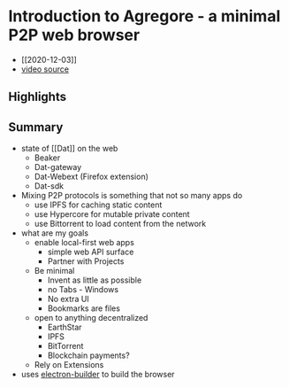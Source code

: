 # Introduction to Agregore - a minimal P2P web browser

- [[2020-12-03]]
- [video source](https://www.youtube.com/watch?v=TnYKvOQB0ts)

## Highlights

## Summary

- state of [[Dat]] on the web
  - Beaker
  - Dat-gateway
  - Dat-Webext (Firefox extension)
  - Dat-sdk
- Mixing P2P protocols is something that not so many apps do
  - use IPFS for caching static content
  - use Hypercore for mutable private content
  - use Bittorrent to load content from the network
- what are my goals
  - enable local-first web apps
    - simple web API surface
    - Partner with Projects
  - Be minimal
    - Invent as little as possible
    - no Tabs - Windows
    - No extra UI
    - Bookmarks are files
  - open to anything decentralized
    - EarthStar
    - IPFS
    - BitTorrent
    - Blockchain payments?
  - Rely on Extensions
- uses [electron\-builder](https://www.electron.build/) to build the browser


